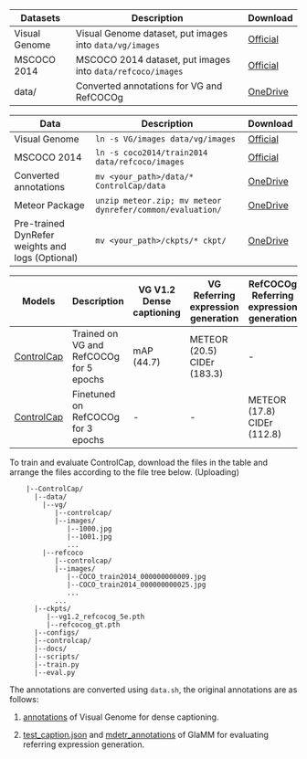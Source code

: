  | Datasets                        | Description                                                               | Download                                                                |
  | -------------------------------------- | ---------------------------------------------------------------------- | --------------------------------------------------------------------- |
  | Visual Genome  | Visual Genome dataset, put images into `data/vg/images`  | [Official](https://homes.cs.washington.edu/~ranjay/visualgenome/api.html)   
| MSCOCO 2014  | MSCOCO 2014 dataset, put images into `data/refcoco/images`       | [Official](https://cocodataset.org/#home) 
  | data/          | Converted annotations for VG and RefCOCOg | [OneDrive](https://mailsucasaccn-my.sharepoint.com/personal/zhaoyuzhong20_mails_ucas_ac_cn/_layouts/15/onedrive.aspx?id=%2Fpersonal%2Fzhaoyuzhong20%5Fmails%5Fucas%5Fac%5Fcn%2FDocuments%2FControlCap&view=0)                 |


 | Data                        | Description                                                               | Download                                                                |
  | -------------------------------------- | ---------------------------------------------------------------------- | --------------------------------------------------------------------- |
  | Visual Genome  | `ln -s VG/images data/vg/images`  | [Official](https://homes.cs.washington.edu/~ranjay/visualgenome/api.html)   
  | MSCOCO 2014 | `ln -s coco2014/train2014 data/refcoco/images`       | [Official](https://cocodataset.org/#home) |
  | Converted annotations | `mv <your_path>/data/* ControlCap/data` | [OneDrive](https://mailsucasaccn-my.sharepoint.com/personal/zhaoyuzhong20_mails_ucas_ac_cn/_layouts/15/onedrive.aspx?id=%2Fpersonal%2Fzhaoyuzhong20%5Fmails%5Fucas%5Fac%5Fcn%2FDocuments%2FControlCap&view=0)  |
  | Meteor Package | `unzip meteor.zip; mv meteor dynrefer/common/evaluation/` | [OneDrive](https://mailsucasaccn-my.sharepoint.com/:f:/g/personal/zhaoyuzhong20_mails_ucas_ac_cn/EkLua8BRCwRKq_DE8r9SGYABZWrTS1Rr8VXJNMX5FMHa6Q?e=FX4Tgn) |
| Pre-trained DynRefer weights and logs (Optional) | `mv <your_path>/ckpts/* ckpt/` | [OneDrive](https://mailsucasaccn-my.sharepoint.com/:f:/g/personal/zhaoyuzhong20_mails_ucas_ac_cn/EkLua8BRCwRKq_DE8r9SGYABZWrTS1Rr8VXJNMX5FMHa6Q?e=FX4Tgn) |
  

  | Models       | Description       | VG V1.2 <br>Dense captioning | VG <br>Referring expression generation  | RefCOCOg <br>Referring expression generation |
  | -----------  | ----------------- | -- | --------- | -------------------------- |
  | [ControlCap](https://mailsucasaccn-my.sharepoint.com/:u:/g/personal/zhaoyuzhong20_mails_ucas_ac_cn/ESHZeEf0p-5FmH6esN9XZ8MBv_xalVZm4NhPabgg4Wgvvg?e=G8iJ26) | Trained on VG and RefCOCOg for 5 epochs | mAP (44.7) | METEOR (20.5) <br> CIDEr (183.3) | - |
  | [ControlCap](https://mailsucasaccn-my.sharepoint.com/:u:/g/personal/zhaoyuzhong20_mails_ucas_ac_cn/EQf7kx1AgSBHoLWu1BgWpWoB7JKy-I98Om9EMM1VNFhEkg?e=nauMkF) | Finetuned on RefCOCOg for 3 epochs | - | - | METEOR (17.8) <br> CIDEr (112.8) |
 

To train and evaluate ControlCap, download the files in the table and arrange the files according to the file tree below. (Uploading)

```text
    |--ControlCap/
      |--data/
        |--vg/
           |--controlcap/
           |--images/
              |--1000.jpg
              |--1001.jpg
              ...
        |--refcoco
           |--controlcap/
           |--images/
              |--COCO_train2014_000000000009.jpg
              |--COCO_train2014_000000000025.jpg
              ...
           ...
      |--ckpts/
         |--vg1.2_refcocog_5e.pth
         |--refcocog_gt.pth
      |--configs/
      |--controlcap/
      |--docs/
      |--scripts/
      |--train.py
      |--eval.py
```
The annotations are converted using `data.sh`, the original annotations are as follows:

1. [annotations](https://homes.cs.washington.edu/~ranjay/visualgenome/api.html) of Visual Genome for dense captioning.

2. [test_caption.json](https://drive.google.com/file/d/1zF3UGHU1rvgTujinqJ-hZtrCBVsfsuel/view?usp=sharing) and [mdetr_annotations](https://drive.google.com/file/d/1gvH5ToNtmIr3qz7C9lNi_fDmElwAANsI/view) of GlaMM for evaluating referring expression generation.
